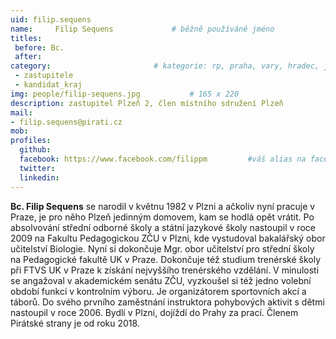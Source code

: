 ```yaml
---
uid: filip.sequens
name:     Filip Sequens      		# běžně používáné jméno
titles:
 before: Bc.
 after: 
category:                 		# kategorie: rp, praha, vary, hradec, jmk, senat
 - zastupitele
 - kandidat_kraj
img: people/filip-sequens.jpg           # 165 x 220
description: zastupitel Plzeň 2, člen místního sdružení Plzeň       
mail:
- filip.sequens@pirati.cz
mob: 
profiles:
  github:
  facebook:	https://www.facebook.com/filippm		 #váš alias na facebooku - pokud nemáte, napište před to #	
  twitter:
  linkedin: 
---
```


**Bc. Filip Sequens** se narodil v květnu 1982 v Plzni a ačkoliv nyní pracuje v Praze, je pro něho Plzeň jedinným domovem, kam se hodlá opět vrátit. Po absolvování střední odborné školy a státní jazykové školy nastoupil v roce 2009 na Fakultu Pedagogickou ZČU v Plzni, kde vystudoval bakalářský obor učitelství Biologie. Nyní si dokončuje Mgr. obor učitelství pro střední školy na Pedagogické fakultě UK v Praze. Dokončuje též studium trenérské školy při FTVS UK v Praze k získání nejvyššího trenérského vzdělání. V minulosti se angažoval v akademickém senátu ZČU, vyzkoušel si též jedno volební období funkci v kontrolním výboru. Je organizátorem sportovních akcí a táborů. Do svého prvního zaměstnání instruktora pohybových aktivit s dětmi nastoupil v roce 2006. Bydlí v Plzni, dojíždí do Prahy za prací. Členem Pirátské strany je od roku 2018.
